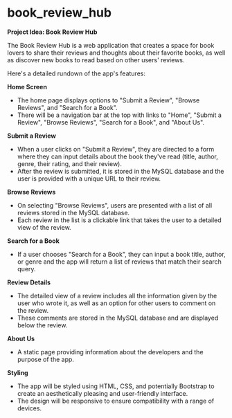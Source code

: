 # book_review_hub

**Project Idea: Book Review Hub**

The Book Review Hub is a web application that creates a space for book lovers to share their reviews and thoughts about their favorite books, as well as discover new books to read based on other users' reviews.

Here's a detailed rundown of the app's features:

**Home Screen**
- The home page displays options to "Submit a Review", "Browse Reviews", and "Search for a Book".
- There will be a navigation bar at the top with links to "Home", "Submit a Review", "Browse Reviews", "Search for a Book", and "About Us".

**Submit a Review**
- When a user clicks on "Submit a Review", they are directed to a form where they can input details about the book they've read (title, author, genre, their rating, and their review).
- After the review is submitted, it is stored in the MySQL database and the user is provided with a unique URL to their review.

**Browse Reviews**
- On selecting "Browse Reviews", users are presented with a list of all reviews stored in the MySQL database.
- Each review in the list is a clickable link that takes the user to a detailed view of the review.

**Search for a Book**
- If a user chooses "Search for a Book", they can input a book title, author, or genre and the app will return a list of reviews that match their search query.

**Review Details**
- The detailed view of a review includes all the information given by the user who wrote it, as well as an option for other users to comment on the review.
- These comments are stored in the MySQL database and are displayed below the review.

**About Us**
- A static page providing information about the developers and the purpose of the app.

**Styling**
- The app will be styled using HTML, CSS, and potentially Bootstrap to create an aesthetically pleasing and user-friendly interface. 
- The design will be responsive to ensure compatibility with a range of devices.
